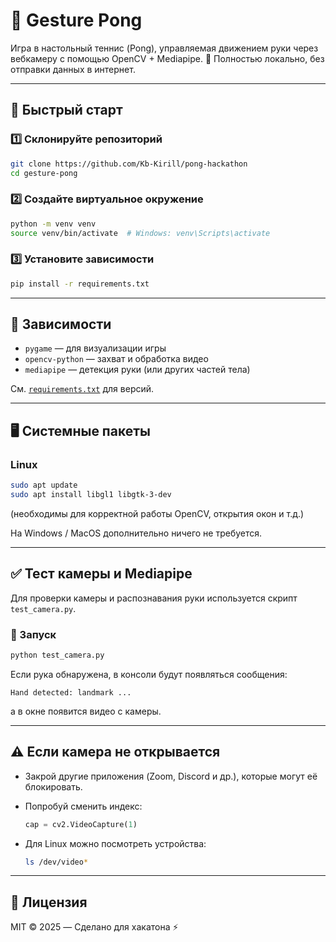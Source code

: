 # 🏓 Gesture Pong

Игра в настольный теннис (Pong), управляемая движением руки через вебкамеру с помощью OpenCV + Mediapipe.
🚀 Полностью локально, без отправки данных в интернет.

---

## 🚀 Быстрый старт

### 1️⃣ Склонируйте репозиторий

```bash
git clone https://github.com/Kb-Kirill/pong-hackathon
cd gesture-pong
```

### 2️⃣ Создайте виртуальное окружение

```bash
python -m venv venv
source venv/bin/activate  # Windows: venv\Scripts\activate
```

### 3️⃣ Установите зависимости

```bash
pip install -r requirements.txt
```

---

## 🔧 Зависимости

* `pygame` — для визуализации игры
* `opencv-python` — захват и обработка видео
* `mediapipe` — детекция руки (или других частей тела)

См. [`requirements.txt`](./requirements.txt) для версий.

---

## 🖥 Системные пакеты

### Linux

```bash
sudo apt update
sudo apt install libgl1 libgtk-3-dev
```

(необходимы для корректной работы OpenCV, открытия окон и т.д.)

На Windows / MacOS дополнительно ничего не требуется.

---

## ✅ Тест камеры и Mediapipe

Для проверки камеры и распознавания руки используется скрипт `test_camera.py`.

### 📂 Запуск

```bash
python test_camera.py
```

Если рука обнаружена, в консоли будут появляться сообщения:

```
Hand detected: landmark ...
```

а в окне появится видео с камеры.

---

## ⚠ Если камера не открывается

* Закрой другие приложения (Zoom, Discord и др.), которые могут её блокировать.
* Попробуй сменить индекс:

  ```python
  cap = cv2.VideoCapture(1)
  ```
* Для Linux можно посмотреть устройства:

  ```bash
  ls /dev/video*
  ```
---

## 📜 Лицензия

MIT © 2025 — Сделано для хакатона ⚡

